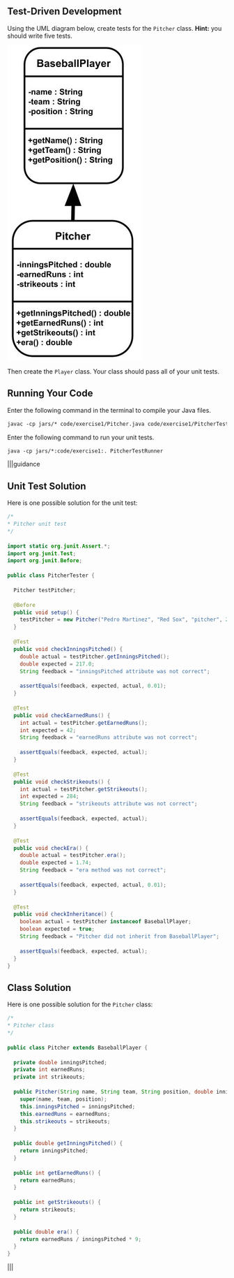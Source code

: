 ## Test-Driven Development

Using the UML diagram below, create tests for the `Pitcher` class. **Hint:** you should write five tests.

![Pitcher UML Diagram](.guides/img/pitcher_uml_diagram.jpg)

Then create the `Player` class. Your class should pass all of your unit tests.

## Running Your Code

Enter the following command in the terminal to compile your Java files.
```markdown
javac -cp jars/* code/exercise1/Pitcher.java code/exercise1/PitcherTester.java code/exercise1/PitcherTestRunner.java code/exercise1/BaseballPlayer.java
```

Enter the following command to run your unit tests.
```markdown
java -cp jars/*:code/exercise1:. PitcherTestRunner
```


|||guidance
## Unit Test Solution
Here is one possible solution for the unit test:

```java
/*
* Pitcher unit test
*/

import static org.junit.Assert.*;
import org.junit.Test;
import org.junit.Before;

public class PitcherTester {
  
  Pitcher testPitcher;
  
  @Before
  public void setup() {
    testPitcher = new Pitcher("Pedro Martinez", "Red Sox", "pitcher", 217, 42, 284);
  }
  
  @Test
  public void checkInningsPitched() {
    double actual = testPitcher.getInningsPitched();
    double expected = 217.0;
    String feedback = "inningsPitched attribute was not correct";
    
    assertEquals(feedback, expected, actual, 0.01);
  }
  
  @Test
  public void checkEarnedRuns() {
    int actual = testPitcher.getEarnedRuns();
    int expected = 42;
    String feedback = "earnedRuns attribute was not correct";
    
    assertEquals(feedback, expected, actual);
  }
  
  @Test
  public void checkStrikeouts() {
    int actual = testPitcher.getStrikeouts();
    int expected = 284;
    String feedback = "strikeouts attribute was not correct";
    
    assertEquals(feedback, expected, actual);
  }
  
  @Test
  public void checkEra() {
    double actual = testPitcher.era();
    double expected = 1.74;
    String feedback = "era method was not correct";
    
    assertEquals(feedback, expected, actual, 0.01);
  }
  
  @Test
  public void checkInheritance() {
    boolean actual = testPitcher instanceof BaseballPlayer;
    boolean expected = true;
    String feedback = "Pitcher did not inherit from BaseballPlayer";
    
    assertEquals(feedback, expected, actual);
  }
}
```

## Class Solution
Here is one possible solution for the `Pitcher` class:

```java
/*
* Pitcher class
*/

public class Pitcher extends BaseballPlayer {

  private double inningsPitched;
  private int earnedRuns;
  private int strikeouts;

  public Pitcher(String name, String team, String position, double inningsPitched, int earnedRuns, int strikeouts){
    super(name, team, position);
    this.inningsPitched = inningsPitched;
    this.earnedRuns = earnedRuns;
    this.strikeouts = strikeouts;
  }
      
  public double getInningsPitched() {
    return inningsPitched;
  }
  
  public int getEarnedRuns() {
    return earnedRuns;
  }
  
  public int getStrikeouts() {
    return strikeouts;
  }
  
  public double era() {
    return earnedRuns / inningsPitched * 9;
  }
}
```

|||